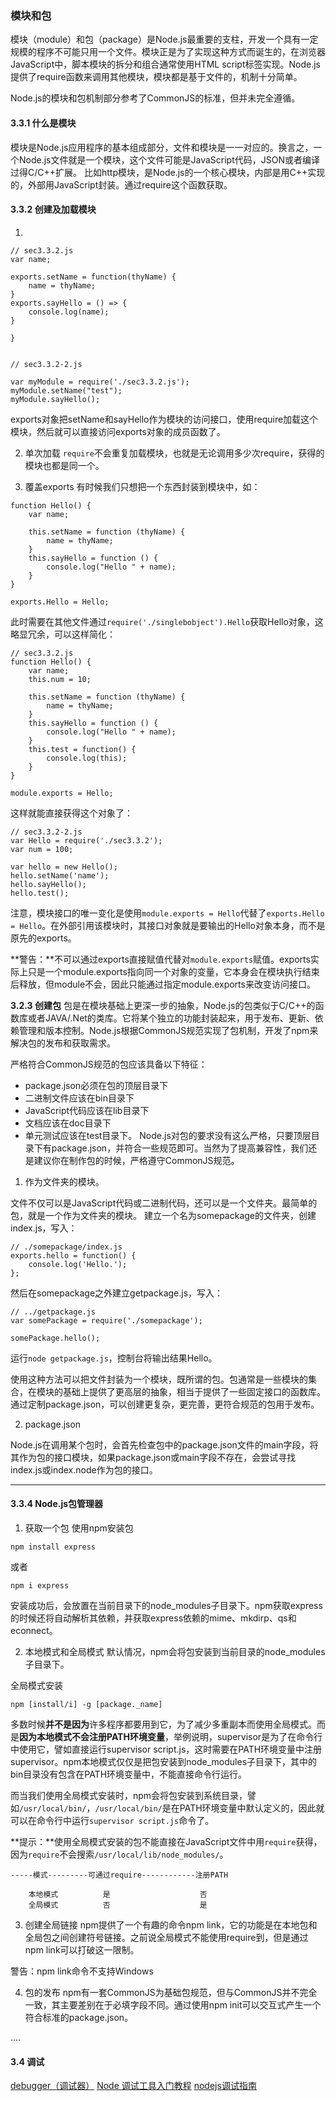 ### 模块和包

模块（module）和包（package）是Node.js最重要的支柱，开发一个具有一定规模的程序不可能只用一个文件。模块正是为了实现这种方式而诞生的，在浏览器JavaScript中，脚本模块的拆分和组合通常使用HTML script标签实现。Node.js提供了require函数来调用其他模块，模块都是基于文件的，机制十分简单。

Node.js的模块和包机制部分参考了CommonJS的标准，但并未完全遵循。

#### 3.3.1 什么是模块
模块是Node.js应用程序的基本组成部分，文件和模块是一一对应的。换言之，一个Node.js文件就是一个模块，这个文件可能是JavaScript代码，JSON或者编译过得C/C++扩展。
比如http模块，是Node.js的一个核心模块，内部是用C++实现的，外部用JavaScript封装。通过require这个函数获取。

#### 3.3.2 创建及加载模块

1.

```
// sec3.3.2.js
var name;

exports.setName = function(thyName) {
    name = thyName;
}
exports.sayHello = () => {
    console.log(name);
}

}


// sec3.3.2-2.js

var myModule = require('./sec3.3.2.js');
myModule.setName("test");
myModule.sayHello();
```

exports对象把setName和sayHello作为模块的访问接口，使用require加载这个模块，然后就可以直接访问exports对象的成员函数了。

2. 单次加载
`require`不会重复加载模块，也就是无论调用多少次require，获得的模块也都是同一个。


3. 覆盖exports
有时候我们只想把一个东西封装到模块中，如：
```
function Hello() {
    var name;

    this.setName = function (thyName) {
        name = thyName;
    }
    this.sayHello = function () {
        console.log("Hello " + name);
    }
}

exports.Hello = Hello;
```
此时需要在其他文件通过`require('./singlebobject').Hello`获取Hello对象，这略显冗余，可以这样简化：
```
// sec3.3.2.js
function Hello() {
    var name;
    this.num = 10;

    this.setName = function (thyName) {
        name = thyName;
    }
    this.sayHello = function () {
        console.log("Hello " + name);
    }
    this.test = function() {
        console.log(this);
    }
}

module.exports = Hello;

```

这样就能直接获得这个对象了：

```
// sec3.3.2-2.js
var Hello = require('./sec3.3.2');
var num = 100;

var hello = new Hello();
hello.setName('name');
hello.sayHello();
hello.test();

```
注意，模块接口的唯一变化是使用`module.exports = Hello`代替了`exports.Hello = Hello`。在外部引用该模块时，其接口对象就是要输出的Hello对象本身，而不是原先的exports。

**警告：**不可以通过exports直接赋值代替对`module.exports`赋值。exports实际上只是一个module.exports指向同一个对象的变量，它本身会在模块执行结束后释放，但module不会，因此只能通过指定module.exports来改变访问接口。

**3.2.3 创建包**
包是在模块基础上更深一步的抽象，Node.js的包类似于C/C++的函数库或者JAVA/.Net的类库。它将某个独立的功能封装起来，用于发布、更新、依赖管理和版本控制。Node.js根据CommonJS规范实现了包机制，开发了npm来解决包的发布和获取需求。

严格符合CommonJS规范的包应该具备以下特征：
- package.json必须在包的顶层目录下
- 二进制文件应该在bin目录下
- JavaScript代码应该在lib目录下
- 文档应该在doc目录下
- 单元测试应该在test目录下。
Node.js对包的要求没有这么严格，只要顶层目录下有package.json，并符合一些规范即可。当然为了提高兼容性，我们还是建议你在制作包的时候，严格遵守CommonJS规范。

1. 作为文件夹的模块。

文件不仅可以是JavaScript代码或二进制代码，还可以是一个文件夹。最简单的包，就是一个作为文件夹的模块。
建立一个名为somepackage的文件夹，创建index.js，写入：
```
// ./somepackage/index.js
exports.hello = function() {
    console.log('Hello.');
};

```
然后在somepackage之外建立getpackage.js，写入：
```
// ../getpackage.js
var somePackage = require('./somepackage');

somePackage.hello();
```
运行`node getpackage.js`，控制台将输出结果Hello。

使用这种方法可以把文件封装为一个模块，既所谓的包。包通常是一些模块的集合，在模块的基础上提供了更高层的抽象，相当于提供了一些固定接口的函数库。通过定制package.json，可以创建更复杂，更完善，更符合规范的包用于发布。

2. package.json

Node.js在调用某个包时，会首先检查包中的package.json文件的main字段，将其作为包的接口模块，如果package.json或main字段不存在，会尝试寻找index.js或index.node作为包的接口。

---

#### 3.3.4 Node.js包管理器

1. 获取一个包
使用npm安装包
```
npm install express
```
或者
```
npm i express
```

安装成功后，会放置在当前目录下的node_modules子目录下。npm获取express的时候还将自动解析其依赖，并获取express依赖的mime、mkdirp、qs和econnect。

2. 本地模式和全局模式
默认情况，npm会将包安装到当前目录的node_modules子目录下。

全局模式安装
```
npm [install/i] -g [package._name]
```
多数时候**并不是因为**许多程序都要用到它，为了减少多重副本而使用全局模式。而是**因为本地模式不会注册PATH环境变量**，举例说明，supervisor是为了在命令行中使用它，譬如直接运行supervisor script.js，这时需要在PATH环境变量中注册supervisor。npm本地模式仅仅是把包安装到node_modules子目录下，其中的bin目录没有包含在PATH环境变量中，不能直接命令行运行。

而当我们使用全局模式安装时，npm会将包安装到系统目录，譬如`/usr/local/bin/`，`/usr/local/bin/`是在PATH环境变量中默认定义的，因此就可以在命令行中运行`supervisor script.js`命令了。

**提示：**使用全局模式安装的包不能直接在JavaScript文件中用`require`获得，因为`require`不会搜索`/usr/local/lib/node_modules/`。

```
-----模式---------可通过require------------注册PATH

    本地模式          是                    否
    全局模式          否                    是

```

3. 创建全局链接
npm提供了一个有趣的命令npm link，它的功能是在本地包和全局包之间创建符号链接。之前说全局模式不能使用require到，但是通过npm link可以打破这一限制。

警告：npm link命令不支持Windows

4. 包的发布
npm有一套CommonJS为基础包规范，但与CommonJS并不完全一致，其主要差别在于必填字段不同。通过使用npm init可以交互式产生一个符合标准的package.json。

....

#### 3.4 调试

[debugger（调试器）](http://nodejs.cn/api/debugger.html)
[Node 调试工具入门教程](http://www.ruanyifeng.com/blog/2018/03/node-debugger.html)
[nodejs调试指南](https://juejin.im/post/5b60202df265da0f8145f887)











